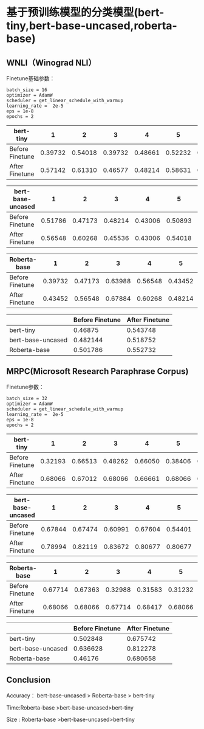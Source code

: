 # 基于预训练模型的分类模型(bert-tiny,bert-base-uncased,roberta-base)

## WNLI（Winograd NLI）
Finetune基础参数：
```
batch_size = 16
optimizer = AdamW
scheduler = get_linear_schedule_with_warmup
learning_rate =  2e-5
eps = 1e-8
epochs = 2
```
|bert-tiny|1|2|3|4|5|average|
|----|----|----|----|----|----|----|
|Before Finetune|0.39732|0.54018|0.39732|0.48661|0.52232|0.46875|
|After Finetune|0.57142|0.61310|0.46577|0.48214| 0.58631|0.543748|

|bert-base-uncased|1|2|3|4|5|average|
|----|----|----|----|----|----|----|
|Before Finetune|0.51786|0.47173|0.48214|0.43006|0.50893|0.482144|
|After Finetune|0.56548|0.60268|0.45536|0.43006|0.54018|0.518752|

|Roberta-base|1|2|3|4|5|average|
|----|----|----|----|----|----|----|
|Before Finetune|0.39732| 0.47173|0.63988|0.56548|0.43452|0.501786|
|After Finetune|0.43452| 0.56548|0.67884| 0.60268|0.48214|0.552732|

||Before Finetune   |After Finetune|
|----|----|----|
|bert-tiny|0.46875|0.543748|
|bert-base-uncased|0.482144|0.518752|
|Roberta-base|0.501786|0.552732|


## MRPC(Microsoft Research Paraphrase Corpus)

Finetune参数：
```
batch_size = 32
optimizer = AdamW
scheduler = get_linear_schedule_with_warmup
learning_rate =  2e-5
eps = 1e-8
epochs = 2
```
|bert-tiny|1|2|3|4|5|average|
|----|----|----|----|----|----|----|
|Before Finetune|0.32193|0.66513|0.48262|0.66050|0.38406|0.502848|
|After Finetune|0.68066|0.67012|0.68066|0.66661|0.68066|0.675742|

|bert-base-uncased|1|2|3|4|5|average|
|----|----|----|----|----|----|----|
|Before Finetune|0.67844|0.67474|0.60991|0.67604| 0.54401|0.636628|
|After Finetune|0.78994|0.82119|0.83672|0.80677|0.80677|0.812278|

|Roberta-base|1|2|3|4|5|average|
|----|----|----|----|----|----|----|
|Before Finetune|0.67714|0.67363|0.32988|0.31583|0.31232|0.46176|
|After Finetune|0.68066| 0.68066|0.67714|0.68417|0.68066|0.680658|

||Before Finetune   |After Finetune|
|----|----|----|
|bert-tiny|0.502848|0.675742|
|bert-base-uncased|0.636628|0.812278|
|Roberta-base|0.46176|0.680658|

## Conclusion
Accuracy： bert-base-uncased > Roberta-base > bert-tiny

Time:Roberta-base >bert-base-uncased>bert-tiny

Size : Roberta-base >bert-base-uncased>bert-tiny